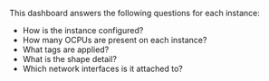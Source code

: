 This dashboard answers the following questions for each instance:

- How is the instance configured?
- How many OCPUs are present on each instance?
- What tags are applied?
- What is the shape detail?
- Which network interfaces is it attached to?
  